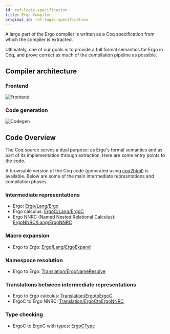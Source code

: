 ```yaml
---
id: ref-logic-specification
title: Ergo Compiler
original_id: ref-logic-specification
---
```


A large part of the Ergo compiler is written as a Coq specification
from which the compiler is extracted.

Ultimately, one of our goals is to provide a full formal semantics for
Ergo in Coq, and prove correct as much of the compilation pipeline as
possible.

## Compiler architecture

### Frontend

![Frontend](/docs/assets/architecture/frontend.svg)

### Code generation

![Codegen](/docs/assets/architecture/codegen.svg)

## Code Overview

The Coq source serves a dual purpose: as Ergo's formal semantics and as part of its implementation through extraction. Here are some entry points to the code.

A browsable version of the Coq code (generated using
[coq2html](https://github.com/xavierleroy/coq2html)) is
available. Below are some of the main intermediate represntations and
compilation phases.

### Intermediate representations

- Ergo: [Ergo/Lang/Ergo](assets/specification/ErgoSpec.Ergo.Lang.Ergo.html)
- Ergo calculus: [ErgoC/Lang/ErgoC](assets/specification/ErgoSpec.ErgoC.Lang.ErgoC.html)
- Ergo NNRC (Named Nested Relational Calculus): [ErgoNNRC/Lang/ErgoNNRC](assets/specification/ErgoSpec.ErgoNNRC.Lang.ErgoNNRC.html)

### Macro expansion

- Ergo to Ergo: [Ergo/Lang/ErgoExpand](assets/specification/ErgoSpec.Ergo.Lang.ErgoExpand.html)

### Namespace resolution

- Ergo to Ergo: [Translation/ErgoNameResolve](assets/specification/ErgoSpec.Translation.ErgoNameResolve.html)

### Translations between intermediate representations

- Ergo to Ergo calculus: [Translation/ErgotoErgoC](assets/specification/ErgoSpec.Translation.ErgotoErgoC.html)
- ErgoC to Ergo NNRC: [Translation/ErgoCtoErgoNNRC](assets/specification/ErgoSpec.Translation.ErgoCtoErgoNNRC.html)

### Type checking

- ErgoC to ErgoC with types: [ErgoCType](assets/specification/ErgoSpec.ErgoC.Lang.ErgoCType.html)

